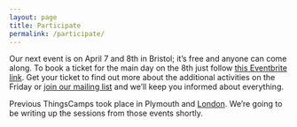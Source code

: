 ```yaml
---
layout: page
title: Participate
permalink: /participate/
---
```


Our next event is on April 7 and 8th in Bristol; it’s free and anyone can come along. To book a ticket for the main day on the 8th just follow [this Eventbrite link](http://thingscamp3.eventbrite.co.uk). Get your ticket to find out more about the additional activities on the Friday or [join our mailing list](http://eepurl.com/czoUJv) and we’ll keep you informed about everything.

Previous ThingsCamps took place in Plymouth and [London](http://beyond.place/2016/11/11/thinking-things-through/). We’re going to be writing up the sessions from those events shortly.